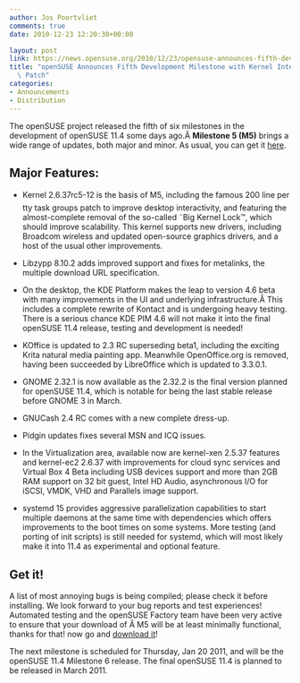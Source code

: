 ```yaml
---
author: Jos Poortvliet
comments: true
date: 2010-12-23 12:20:30+00:00

layout: post
link: https://news.opensuse.org/2010/12/23/opensuse-announces-fifth-development-milestone-with-kernel-interactivity-patch/
title: "openSUSE Announces Fifth Development Milestone with Kernel Interactivity\
  \ Patch"
categories:
- Announcements
- Distribution
---
```

The openSUSE project released the fifth of six milestones in the development of openSUSE 11.4 some days ago.Â **Milestone 5 (M5)** brings a wide range of updates, both major and minor. As usual, you can get it [here](http://software.opensuse.org/developer/en).



## Major Features:





	
  * Kernel 2.6.37rc5-12 is the basis of M5, including the famous 200 line per tty task groups patch to improve desktop interactivity, and featuring the almost-complete removal of the so-called ˜Big Kernel Lock™, which should improve scalability. This kernel supports new drivers, including Broadcom wireless and updated open-source graphics drivers, and a host of the usual other improvements.

	
  * Libzypp 8.10.2 adds improved support and fixes for metalinks, the multiple download URL specification.

	
  * On the desktop, the KDE Platform makes the leap to version 4.6 beta with many improvements in the UI and underlying infrastructure.Â This includes a complete rewrite of Kontact and is undergoing heavy testing. There is a serious chance KDE PIM 4.6 will not make it into the final openSUSE 11.4 release, testing and development is needed!

	
  * KOffice is updated to 2.3 RC superseding beta1, including the exciting Krita natural media painting app. Meanwhile OpenOffice.org is removed, having been succeeded by LibreOffice which is updated to 3.3.0.1.

	
  * GNOME 2.32.1 is now available as the 2.32.2 is the final version planned for openSUSE 11.4, which is notable for being the last stable release before GNOME 3 in March.

	
  * GNUCash 2.4 RC comes with a new complete dress-up.

	
  * Pidgin updates fixes several MSN and ICQ issues.

	
  * In the Virtualization area, available now are kernel-xen 2.5.37 features and kernel-ec2 2.6.37 with improvements for cloud sync services and Virtual Box 4 Beta including USB devices support and more than 2GB RAM support on 32 bit guest, Intel HD Audio, asynchronous I/O for iSCSI, VMDK, VHD and Parallels image support.

	
  * systemd 15 provides aggressive parallelization capabilities to start multiple daemons at the same time with dependencies which offers improvements to the boot times on some systems. More testing (and porting of init scripts) is still needed for systemd, which will most likely make it into 11.4 as experimental and optional feature.




## Get it!


A list of most annoying bugs is being compiled; please check it before installing. We look forward to your bug reports and test experiences! Automated testing and the openSUSE Factory team have been very active to ensure that your download of Â M5 will be at least minimally functional, thanks for that! now go and [download it](http://software.opensuse.org/developer/en)!

The next milestone is scheduled for Thursday, Jan 20 2011, and will be the openSUSE 11.4 Milestone 6 release. The final openSUSE 11.4 is planned to be released in March 2011.		

